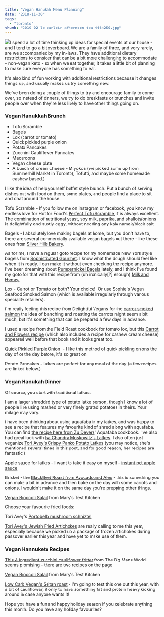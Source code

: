 ```yaml
---
title: "Vegan Hanukah Menu Planning"
date: "2018-11-30"
tags:
  - "toronto"
thumb: "2019-02-le-parloir-afternoon-tea-444x250.jpg"
---
```


![](images/latkes.jpg)I spend a lot of time thinking up ideas for special events at our house - and I tend to go a bit overboard. We are a family of three, and very rarely, are we accompanied by my in-laws. They have additional dietary restrictions to consider that can be a bit more challenging to accommodate - non-vegan keto - so when we eat together, it takes a little bit of planning to make sure everyone has something to eat.

It's also kind of fun working with additional restrictions because it changes things up, and usually makes us try something new.

We've been doing a couple of things to try and encourage family to come over, so instead of dinners, we try to do breakfasts or brunches and invite people over when they're less likely to have other things going on.

### Vegan Hanukkah Brunch

- Tofu Scramble
- Bagels
- Lox (carrot or tomato)
- Quick pickled purple onion
- Potato Pancakes
- Zucchini Cauliflower Pancakes
- Macaroons
- Vegan cheese plate
- A bunch of cream cheese - Miyokos (we picked some up from Summerhill Market in Toronto), Tofutti, and maybe some homemade cashew based.)

I like the idea of help yourself buffet style brunch. Put a bunch of serving dishes out with food on them, some plates, and people find a place to sit and chat around the house.

Tofu Scramble - If you follow me on instagram or facebook, you know my endless love for Hot for Food's [Perfect Tofu Scramble](https://hotforfoodblog.com/recipes/2014/7/11/the-perfect-tofu-scramble), it is always excellent. The combination of nutritional yeast, soy milk, paprika, and shallots/onions is delightfully and subtly eggy, without needing any kala namak/black salt

Bagels - I absolutely love making bagels at home, but you don't have to, there are several commercially available vegan bagels out there - like these ones from [Silver Hills Bakery](https://silverhillsbakery.ca/our-products/organic-everything-bagels/).

As for me, I have a regular goto recipe for my homemade New York style bagels from [Sophisticated Gourmet](http://www.sophisticatedgourmet.com/2009/10/new-york-style-bagel-recipe/). I know what the dough should feel like when it is ready. I can make it without even checking the recipe anymore. I've been dreaming about [Pumpernickel Bagels](http://milk-and.blogspot.com/2014/09/pumpernickel-bagels.html) lately, and I think I've found my goto for that with this recipe from (uh ironically\[?\] enough) [Milk and Honey.](http://milk-and.blogspot.com/2014/09/pumpernickel-bagels.html)

Lox - Carrot or Tomato or both? Your choice!  Or use Sophie's Vegan Seafood Smoked Salmon (which is available irregularly through various speciality retailers).

I'm really feeling this recipe from Delightful Vegans for the [carrot smoked salmon](https://delightfulvegans.com/recipe/vegan-smoked-salmon-carrot-lox/) the idea of blanching and roasting the carrots might seem a bit much, but it's something that can be prepared a few days in advance.

I used a recipe from the Field Roast cookbook for tomato lox, but this [Carrot and Flowers recipe](https://www.carrotsandflowers.com/vegan-ny-bagels-tomato-lox-recipe/) (which also includes a recipe for cashew cream cheese) appeared well before that book and it looks great too.

[Quick Pickled Purple Onion](https://www.chatelaine.com/recipe/vegetarian/quick-pickled-red-onions/)  - I like this method of quick pickling onions the day of or the day before, it's so great on

Potato Pancakes - latkes are perfect for any meal of the day (a few recipes are linked below.)

### Vegan Hanukah Dinner

Of course, you start with traditional latkes.

I am a larger shredded type of potato latke person, though I know a lot of people like using mashed or very finely grated potatoes in theirs. Your milage may vary.

I have been thinking about using aquafaba in my latkes, and was happy to see a recipe that features my favourite kind of shred along with aquafaba. You can find [the recipe here from Zu Devers](http://robinrobertson.com/latkes-aquafaba-zsu-dever/)' Aquafaba cookbook. I've also had great luck with [Isa Chandra Moskowitz's Latkes](http://www.isachandra.com/2007/12/happy-hannukah-eat-some-latkes-for-me/). I also often just veganize [Tori Avey's Crispy Panko Potato Latkes](https://toriavey.com/toris-kitchen/crispy-panko-potato-latkes/?highlight=panko) (you may notice, she's mentioned several times in this post, and for good reason, her recipes are fantastic.)

Apple sauce for latkes - I want to take it easy on myself - [instant pot apple sauce](https://tastesbetterfromscratch.com/instant-pot-applesauce/)

Brisket - the [BlackBeet Roast from Avocado and Ales](https://avocadosandales.com/2018/01/08/blackbeet-beef/) - this is something you can make a bit in advance and then bake on the day with some carrots and onions. I wouldn't make it on the same day you're prepping other things.

[Vegan Broccoli Salad](http://www.marystestkitchen.com/vegan-broccoli-salad-recipe/) from Mary's Test Kitchen

Choose your favourite fried foods:

Tori Avey's [Portobello mushroom schniztel](https://toriavey.com/toris-kitchen/portobello-mushroom-schnitzel/)

[Tori Avey's Jewish Fried Artichokes](https://toriavey.com/toris-kitchen/jewish-fried-artichokes/) are really calling to me this year, especially because we picked up a package of frozen artichokes during passover earlier this year and have yet to make use of them.

### Vegan Hannuketo Recipes

[This 4 ingredient zucchini cauliflower fritter](https://thebigmansworld.com/4-ingredient-zucchini-cauliflower-fritters-paleo-vegan/) from The Big Mans World seems promising - there are two recipes on the page

[Vegan Broccoli Salad](http://www.marystestkitchen.com/vegan-broccoli-salad-recipe/) from Mary's Test Kitchen

[Low Carb Vegan's Seitan roast](https://lowcarb-vegan.net/basic-low-carb-seitan/) \- I'm going to test this one out this year, with a bit of cauliflower, if only to have something fat and protein heavy kicking around in case anyone wants it!

Hope you have a fun and happy holiday season if you celebrate anything this month. Do you have any holiday favourites?
